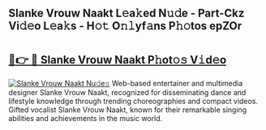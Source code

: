 ## Slanke Vrouw Naakt L𝚎a𝚔ed N𝚞𝚍e - Part-Ckz Vi𝚍𝚎o L𝚎a𝚔s - H𝚘𝚝 O𝚗𝚕yf𝚊ns P𝚑𝚘tos epZOr

# <h2><a href="http://kfddq2.oniu.top/?m=Slanke+Vrouw+Naakt">🔗👉 🔴 Slanke Vrouw Naakt P𝚑ot𝚘𝚜 V𝚒d𝚎o</a></h2>

[![Slanke Vrouw Naakt Nu𝚍e𝚜](https://i.imgur.com/0qMVB7G.gif)](http://kfddq2.oniu.top/?m=Slanke+Vrouw+Naakt)
Web-based entertainer and multimedia designer Slanke Vrouw Naakt, recognized for disseminating dance and lifestyle knowledge through trending choreographies and compact videos. Gifted vocalist Slanke Vrouw Naakt, known for their remarkable singing abilities and achievements in the music world.  
